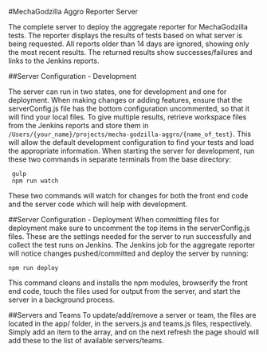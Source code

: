 #MechaGodzilla Aggro Reporter Server

The complete server to deploy the aggregate reporter for MechaGodzilla tests. The
reporter displays the results of tests based on what server is being requested.
All reports older than 14 days are ignored, showing only the most recent results.
The returned results show successes/failures and links to the Jenkins reports.

##Server Configuration - Development

The server can run in two states, one for development and one for deployment.
When making changes or adding features, ensure that the serverConfig.js file has
the bottom configuration uncommented, so that it will find your local files. To
give multiple results, retrieve workspace files from the Jenkins reports and store
them in `/Users/{your_name}/projects/mecha-godzilla-aggro/{name_of_test}`. This
will allow the default development configuration to find your tests and load the
appropriate information. When starting the server for development, run these two
commands in separate terminals from the base directory:
```
 gulp
 npm run watch
```
These two commands will watch for changes for both the front end code and the server
code which will help with development.

##Server Configuration - Deployment
When committing files for deployment make sure to uncomment the top items in
the serverConfig.js files. These are the settings needed for the server to run
successfully and collect the test runs on Jenkins. The Jenkins job for the aggregate
reporter will notice changes pushed/committed and deploy the server by running:
```
npm run deploy
```
This command cleans and installs the npm modules, browserify the
front end code, touch the files used for output from the server, and start the
server in a background process.

##Servers and Teams
To update/add/remove a server or team, the files are located in the app/ folder,
in the servers.js and teams.js files, respectively. Simply add an item to the array,
and on the next refresh the page should will add these to the list of available
servers/teams.
